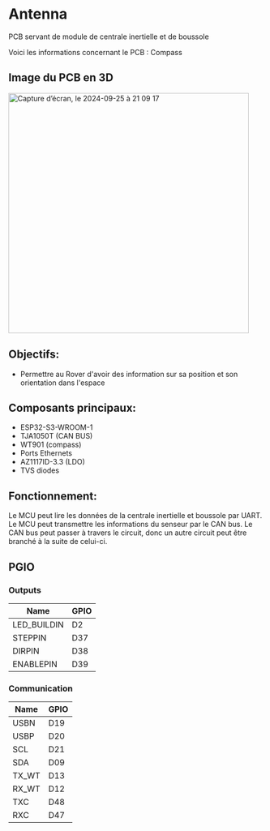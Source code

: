 # Antenna
PCB servant de module de centrale inertielle et de boussole

Voici les informations concernant le PCB : Compass

## Image du PCB en 3D
<img width="474" alt="Capture d’écran, le 2024-09-25 à 21 09 17" src="https://github.com/user-attachments/assets/11f9964e-abfc-49df-a130-7a63496b20d6">




## Objectifs:
* Permettre au Rover d'avoir des information sur sa position et son orientation dans l'espace
  


## Composants principaux:
* ESP32-S3-WROOM-1
* TJA1050T (CAN BUS)
* WT901 (compass)
* Ports Ethernets
* AZ1117ID-3.3 (LDO)
* TVS diodes

## Fonctionnement:
Le MCU peut lire les données de la centrale inertielle et boussole par UART.
Le MCU peut transmettre les informations du senseur par le CAN bus.
Le CAN bus peut passer à travers le circuit, donc un autre circuit peut être branché à la suite de celui-ci.

## PGIO
### Outputs

Name         | GPIO
---          | ---
LED_BUILDIN  | D2
STEPPIN      | D37
DIRPIN       | D38
ENABLEPIN    | D39

### Communication

Name    | GPIO
---     | ---
USBN    | D19
USBP    | D20
SCL     | D21
SDA     | D09
TX_WT   | D13
RX_WT   | D12
TXC     | D48
RXC     | D47
